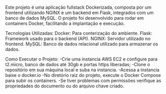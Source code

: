 Este projeto é uma aplicação fullstack Dockerizada, composta por um frontend utilizando NGINX e um backend em Flask, integrados com um banco de dados MySQL. O projeto foi desenvolvido para rodar em containers Docker, facilitando a implantação e execução.

Tecnologias Utilizadas:
Docker: Para conterização do ambiente.
Flask: Framework usado para o backend (API).
NGINX: Servidor utilizado no frontend.
MySQL: Banco de dados relacional utilizado para armazenar os dados.

Como Executar o Projeto:
-Crie uma instancia AWS EC2 e configure para t2.micro, banco de dados até 30gb e portas https liberadas;
-Clone o repositório em sua máquina local e suba na instancia.
-Acessa a instancia baixe o docker.io
-No diretório raiz do projeto, execute o Docker Compose para subir os containers.
-Se tiver problemas com permissões verifique as propriedades do documento ou do arquivo chave criado.
